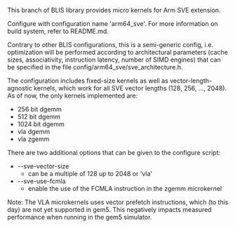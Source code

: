 This branch of BLIS library provides micro kernels for Arm SVE extension.

Configure with configuration name 'arm64_sve'. For more information on build system,
refer to README.md.

Contrary to other BLIS configurations, this is a semi-generic config, i.e. optimization will be performed according to architectural parameters (cache sizes, associativity, instruction latency, number of SIMD engines) that can be specified in the file config/arm64_sve/sve_architecture.h.

The configuration includes fixed-size kernels as well as vector-length-agnostic kernels, which work for all SVE vector lengths (128, 256, ..., 2048). As of now, the only kernels implemented are:
 - 256 bit dgemm
 - 512 bit dgemm
 - 1024 bit dgemm
 - vla dgemm
 - vla zgemm

There are two additional options that can be given to the configure script:
 - --sve-vector-size
   - can be a multiple of 128 up to 2048 or 'vla'
 - --sve-use-fcmla
   - enable the use of the FCMLA instruction in the zgemm microkernel

Note: 
The VLA microkernels uses vector prefetch instructions, which (to this day) are
not yet supported in gem5. This negatively impacts measured performance when
running in the gem5 simulator.

